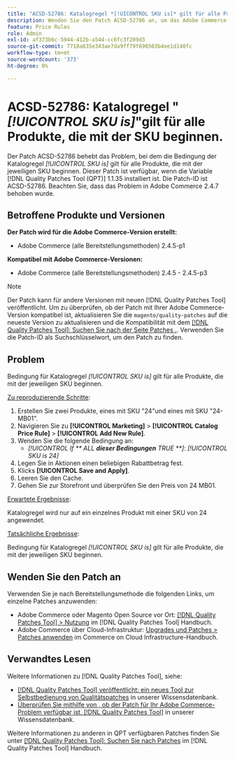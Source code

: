```yaml
---
title: "ACSD-52786: Katalogregel *[!UICONTROL SKU is]* gilt für alle Produkte, die mit der SKU beginnen."
description: Wenden Sie den Patch ACSD-52786 an, um das Adobe Commerce-Problem zu beheben, bei dem die Bedingung der Katalogregel *[!UICONTROL SKU is]* gilt für alle Produkte, die mit der jeweiligen SKU beginnen.
feature: Price Rules
role: Admin
exl-id: af373b6c-5944-412b-a544-cc6fc3f209d3
source-git-commit: 7718a835e343ae7da9ff79f690503b4ee1d140fc
workflow-type: tm+mt
source-wordcount: '373'
ht-degree: 0%

---
```


# ACSD-52786: Katalogregel &quot;*[!UICONTROL SKU is]*&quot;gilt für alle Produkte, die mit der SKU beginnen.

Der Patch ACSD-52786 behebt das Problem, bei dem die Bedingung der Katalogregel *[!UICONTROL SKU is]* gilt für alle Produkte, die mit der jeweiligen SKU beginnen. Dieser Patch ist verfügbar, wenn die Variable [!DNL Quality Patches Tool (QPT)] 1.1.35 installiert ist. Die Patch-ID ist ACSD-52786. Beachten Sie, dass das Problem in Adobe Commerce 2.4.7 behoben wurde.

## Betroffene Produkte und Versionen

**Der Patch wird für die Adobe Commerce-Version erstellt:**

* Adobe Commerce (alle Bereitstellungsmethoden) 2.4.5-p1

**Kompatibel mit Adobe Commerce-Versionen:**

* Adobe Commerce (alle Bereitstellungsmethoden) 2.4.5 - 2.4.5-p3

>[!NOTE]
>
>Der Patch kann für andere Versionen mit neuen [!DNL Quality Patches Tool] veröffentlicht. Um zu überprüfen, ob der Patch mit Ihrer Adobe Commerce-Version kompatibel ist, aktualisieren Sie die `magento/quality-patches` auf die neueste Version zu aktualisieren und die Kompatibilität mit dem [[!DNL Quality Patches Tool]: Suchen Sie nach der Seite Patches .](https://experienceleague.adobe.com/tools/commerce-quality-patches/index.html). Verwenden Sie die Patch-ID als Suchschlüsselwort, um den Patch zu finden.

## Problem

Bedingung für Katalogregel *[!UICONTROL SKU is]* gilt für alle Produkte, die mit der jeweiligen SKU beginnen.

<u>Zu reproduzierende Schritte</u>:

1. Erstellen Sie zwei Produkte, eines mit SKU &quot;24&quot;und eines mit SKU &quot;24-MB01&quot;.
1. Navigieren Sie zu **[!UICONTROL Marketing]** > **[!UICONTROL Catalog Price Rule]** > **[!UICONTROL Add New Rule]**.
1. Wenden Sie die folgende Bedingung an:
   * *[!UICONTROL If ** ALL **dieser Bedingungen** TRUE **]*: *[!UICONTROL SKU is 24]*
1. Legen Sie in Aktionen einen beliebigen Rabattbetrag fest.
1. Klicks **[!UICONTROL Save and Apply]**.
1. Leeren Sie den Cache.
1. Gehen Sie zur Storefront und überprüfen Sie den Preis von 24 MB01.

<u>Erwartete Ergebnisse</u>:

Katalogregel wird nur auf ein einzelnes Produkt mit einer SKU von 24 angewendet.

<u>Tatsächliche Ergebnisse</u>:

Bedingung für Katalogregel *[!UICONTROL SKU is]* gilt für alle Produkte, die mit der jeweiligen SKU beginnen.

## Wenden Sie den Patch an

Verwenden Sie je nach Bereitstellungsmethode die folgenden Links, um einzelne Patches anzuwenden:

* Adobe Commerce oder Magento Open Source vor Ort: [[!DNL Quality Patches Tool] > Nutzung](https://experienceleague.adobe.com/docs/commerce-operations/tools/quality-patches-tool/usage.html) im [!DNL Quality Patches Tool] Handbuch.
* Adobe Commerce über Cloud-Infrastruktur: [Upgrades und Patches > Patches anwenden](https://experienceleague.adobe.com/docs/commerce-cloud-service/user-guide/develop/upgrade/apply-patches.html) im Commerce on Cloud Infrastructure-Handbuch.

## Verwandtes Lesen

Weitere Informationen zu [!DNL Quality Patches Tool], siehe:

* [[!DNL Quality Patches Tool] veröffentlicht: ein neues Tool zur Selbstbedienung von Qualitätspatches](/help/announcements/adobe-commerce-announcements/magento-quality-patches-released-new-tool-to-self-serve-quality-patches.md) in unserer Wissensdatenbank.
* [Überprüfen Sie mithilfe von , ob der Patch für Ihr Adobe Commerce-Problem verfügbar ist. [!DNL Quality Patches Tool]](/help/support-tools/patches-available-in-qpt-tool/check-patch-for-magento-issue-with-magento-quality-patches.md) in unserer Wissensdatenbank.

Weitere Informationen zu anderen in QPT verfügbaren Patches finden Sie unter [[!DNL Quality Patches Tool]: Suchen Sie nach Patches](https://experienceleague.adobe.com/tools/commerce-quality-patches/index.html) im [!DNL Quality Patches Tool] Handbuch.
